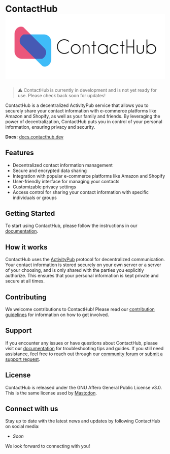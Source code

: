 # ContactHub [![ContactHub logo](https://raw.githubusercontent.com/contacthub-dev/.github/main/assets/contacthub-header.png)](https://contacthub.dev)

> ⚠️ ContactHub is currently in development and is not yet ready for use. Please
> check back soon for updates!

ContactHub is a decentralized ActivityPub service that allows you to securely
share your contact information with e-commerce platforms like Amazon and
Shopify, as well as your family and friends. By leveraging the power of
decentralization, ContactHub puts you in control of your personal information,
ensuring privacy and security.

**Docs:** [docs.contacthub.dev](https://docs.contacthub.dev)

## Features

- Decentralized contact information management
- Secure and encrypted data sharing
- Integration with popular e-commerce platforms like Amazon and Shopify
- User-friendly interface for managing your contacts
- Customizable privacy settings
- Access control for sharing your contact information with specific individuals
  or groups

## Getting Started

To start using ContactHub, please follow the instructions in our
[documentation](https://docs.contacthub.dev/).

## How it works

ContactHub uses the [ActivityPub](https://www.w3.org/TR/activitypub/) protocol
for decentralized communication. Your contact information is stored securely on
your own server or a server of your choosing, and is only shared with the
parties you explicitly authorize. This ensures that your personal information is
kept private and secure at all times.

## Contributing

We welcome contributions to ContactHub! Please read our
[contribution guidelines](https://docs.contacthub.dev/contributing) for
information on how to get involved.

## Support

If you encounter any issues or have questions about ContactHub, please visit our
[documentation](https://docs.contacthub.dev) for troubleshooting tips and
guides. If you still need assistance, feel free to reach out through our
[community forum](https://community.contacthub.dev) or
[submit a support request](https://docs.contacthub.dev/support).

## License

ContactHub is released under the GNU Affero General Public License v3.0. This is
the same license used by
[Mastodon](https://github.com/mastodon/mastodon/blob/64fae0efb5348a792311c4f749fc852f0e3d38c9/LICENSE).

## Connect with us

Stay up to date with the latest news and updates by following ContactHub on
social media:

- _Soon_

We look forward to connecting with you!
